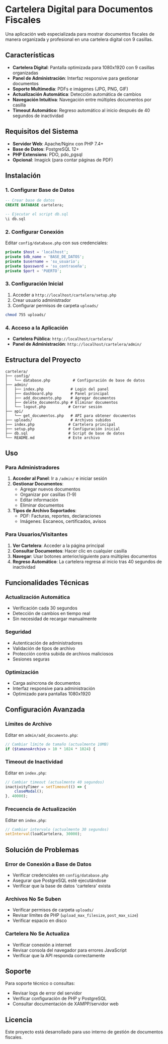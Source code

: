 # Cartelera Digital para Documentos Fiscales

Una aplicación web especializada para mostrar documentos fiscales de manera organizada y profesional en una cartelera digital con 9 casillas.

## Características

- **Cartelera Digital**: Pantalla optimizada para 1080x1920 con 9 casillas organizadas
- **Panel de Administración**: Interfaz responsive para gestionar documentos
- **Soporte Multimedia**: PDFs e imágenes (JPG, PNG, GIF)
- **Actualización Automática**: Detección automática de cambios
- **Navegación Intuitiva**: Navegación entre múltiples documentos por casilla
- **Timeout Automático**: Regreso automático al inicio después de 40 segundos de inactividad

## Requisitos del Sistema

- **Servidor Web**: Apache/Nginx con PHP 7.4+
- **Base de Datos**: PostgreSQL 12+
- **PHP Extensions**: PDO, pdo_pgsql
- **Opcional**: Imagick (para contar páginas de PDF)

## Instalación

### 1. Configurar Base de Datos

```sql
-- Crear base de datos
CREATE DATABASE cartelera;

-- Ejecutar el script db.sql
\i db.sql
```

### 2. Configurar Conexión

Editar `config/database.php` con sus credenciales:

```php
private $host = 'localhost';
private $db_name = 'BASE_DE_DATOS';
private $username = 'su_usuario';
private $password = 'su_contraseña';
private $port = 'PUERTO';
```

### 3. Configuración Inicial

1. Acceder a `http://localhost/cartelera/setup.php`
2. Crear usuario administrador
3. Configurar permisos de carpeta `uploads/`

```bash
chmod 755 uploads/
```

### 4. Acceso a la Aplicación

- **Cartelera Pública**: `http://localhost/cartelera/`
- **Panel de Administración**: `http://localhost/cartelera/admin/`

## Estructura del Proyecto

```
cartelera/
├── config/
│   └── database.php          # Configuración de base de datos
├── admin/
│   ├── index.php            # Login del panel
│   ├── dashboard.php        # Panel principal
│   ├── add_documento.php    # Agregar documentos
│   ├── delete_documento.php # Eliminar documentos
│   └── logout.php          # Cerrar sesión
├── api/
│   └── get_documentos.php   # API para obtener documentos
├── uploads/                 # Archivos subidos
├── index.php               # Cartelera principal
├── setup.php               # Configuración inicial
├── db.sql                  # Script de base de datos
└── README.md               # Este archivo
```

## Uso

### Para Administradores

1. **Acceder al Panel**: Ir a `/admin/` e iniciar sesión
2. **Gestionar Documentos**: 
   - Agregar nuevos documentos
   - Organizar por casillas (1-9)
   - Editar información
   - Eliminar documentos
3. **Tipos de Archivo Soportados**:
   - PDF: Facturas, reportes, declaraciones
   - Imágenes: Escaneos, certificados, avisos

### Para Usuarios/Visitantes

1. **Ver Cartelera**: Acceder a la página principal
2. **Consultar Documentos**: Hacer clic en cualquier casilla
3. **Navegar**: Usar botones anterior/siguiente para múltiples documentos
4. **Regreso Automático**: La cartelera regresa al inicio tras 40 segundos de inactividad

## Funcionalidades Técnicas

### Actualización Automática
- Verificación cada 30 segundos
- Detección de cambios en tiempo real
- Sin necesidad de recargar manualmente

### Seguridad
- Autenticación de administradores
- Validación de tipos de archivo
- Protección contra subida de archivos maliciosos
- Sesiones seguras

### Optimización
- Carga asíncrona de documentos
- Interfaz responsive para administración
- Optimizado para pantallas 1080x1920

## Configuración Avanzada

### Límites de Archivo

Editar en `admin/add_documento.php`:

```php
// Cambiar límite de tamaño (actualmente 10MB)
if ($tamanoArchivo > 10 * 1024 * 1024) {
```

### Timeout de Inactividad

Editar en `index.php`:

```javascript
// Cambiar timeout (actualmente 40 segundos)
inactivityTimer = setTimeout(() => {
    closeModal();
}, 40000);
```

### Frecuencia de Actualización

Editar en `index.php`:

```javascript
// Cambiar intervalo (actualmente 30 segundos)
setInterval(loadCartelera, 30000);
```

## Solución de Problemas

### Error de Conexión a Base de Datos
- Verificar credenciales en `config/database.php`
- Asegurar que PostgreSQL esté ejecutándose
- Verificar que la base de datos 'cartelera' exista

### Archivos No Se Suben
- Verificar permisos de carpeta `uploads/`
- Revisar límites de PHP (`upload_max_filesize`, `post_max_size`)
- Verificar espacio en disco

### Cartelera No Se Actualiza
- Verificar conexión a internet
- Revisar consola del navegador para errores JavaScript
- Verificar que la API responda correctamente

## Soporte

Para soporte técnico o consultas:
- Revisar logs de error del servidor
- Verificar configuración de PHP y PostgreSQL
- Consultar documentación de XAMPP/servidor web

## Licencia

Este proyecto está desarrollado para uso interno de gestión de documentos fiscales.